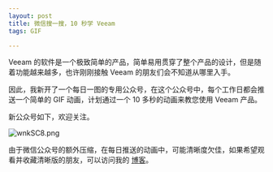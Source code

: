 ```yaml
---
layout: post
title: 微信搜一搜，10 秒学 Veeam
tags: GIF

---
```


Veeam 的软件是一个极致简单的产品，简单易用贯穿了整个产品的设计，但是随着功能越来越多，也许刚刚接触 Veeam 的朋友们会不知道从哪里入手。

因此，我新开了一个每日一图的专用公众号，在这个公众号中，每个工作日都会推送一个简单的 GIF 动画，计划通过一个 10 多秒的动画来教您使用 Veeam 产品。

新公众号如下，欢迎关注。

![wnkSC8.png](https://s1.ax1x.com/2020/09/07/wnkSC8.png)

由于微信公众号的额外压缩，在每日推送的动画中，可能清晰度欠佳，如果希望观看并收藏清晰版的朋友，可以访问我的 [博客](https://blog.backupnext.cloud/)。